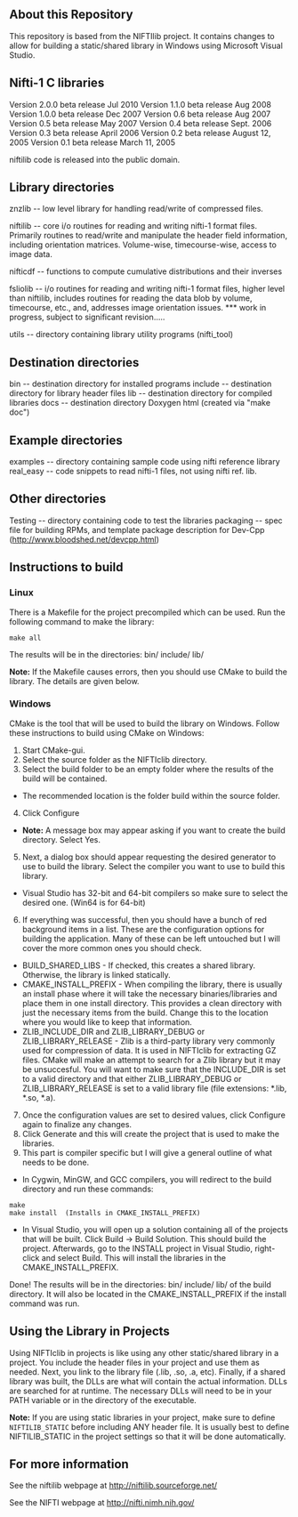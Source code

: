 About this Repository
-------------------
This repository is based from the NIFTIlib project. It contains changes to allow for building a static/shared library in Windows using Microsoft Visual Studio.

Nifti-1 C libraries
-------------------

Version 2.0.0 beta release Jul  2010
Version 1.1.0 beta release Aug  2008
Version 1.0.0 beta release Dec  2007
Version 0.6 beta release Aug  2007
Version 0.5 beta release May  2007
Version 0.4 beta release Sept. 2006
Version 0.3 beta release April 2006
Version 0.2 beta release August 12, 2005
Version 0.1 beta release March 11, 2005

niftilib code is released into the public domain.


Library directories
-------------------
znzlib   -- low level library for handling read/write of compressed files.

niftilib -- core i/o routines for reading and writing nifti-1 format files.
	    Primarily routines to read/write and manipulate the header field
	    information, including orientation matrices.  Volume-wise,
            timecourse-wise, access to image data.  

nifticdf -- functions to compute cumulative distributions and their inverses

fsliolib -- i/o routines for reading and writing nifti-1 format files, higher
            level than niftilib, includes routines for reading the data blob by
            volume, timecourse, etc., and, addresses image orientation issues.
            *** work in progress, subject to significant revision.....

utils    -- directory containing library utility programs (nifti_tool)




Destination directories
-----------------------
bin      -- destination directory for installed programs
include  -- destination directory for library header files
lib      -- destination directory for compiled libraries
docs     -- destination directory Doxygen html (created via "make doc")



Example directories
-------------------
examples  -- directory containing sample code using nifti reference library
real_easy -- code snippets to read nifti-1 files, not using nifti ref. lib.


Other directories
-----------------
Testing   -- directory containing code to test the libraries
packaging -- spec file for building RPMs, and template package
             description for Dev-Cpp (http://www.bloodshed.net/devcpp.html)



Instructions to build
---------------------
### Linux
There is a Makefile for the project precompiled which can be used.
Run the following command to make the library:
```
make all
```
The results will be in the directories: bin/ include/ lib/

**Note:** If the Makefile causes errors, then you should use CMake to build the library. The details are given below.

### Windows
CMake is the tool that will be used to build the library on Windows.
Follow these instructions to build using CMake on Windows:

1. Start CMake-gui.
2. Select the source folder as the NIFTIclib directory.
3. Select the build folder to be an empty folder where the results of the build will be contained. 
  * The recommended location is the folder build within the source folder. 
4. Click Configure
  * __Note:__ A message box may appear asking if you want to create the build directory. Select Yes.
5. Next, a dialog box should appear requesting the desired generator to use to build the library. Select the compiler you want to use to build this library. 
  * Visual Studio has 32-bit and 64-bit compilers so make sure to select the desired one. (Win64 is for 64-bit) 
6. If everything was successful, then you should have a bunch of red background items in a list. These are the configuration options for building the application. Many of these can be left untouched but I will cover the more common ones you should check.
  * BUILD_SHARED_LIBS - If checked, this creates a shared library. Otherwise, the library is linked statically.
  * CMAKE_INSTALL_PREFIX - When compiling the library, there is usually an install phase where it will take the necessary binaries/libraries and place them in one install directory. This provides a clean directory with just the necessary items from the build. Change this to the location where you would like to keep that information.
  * ZLIB_INCLUDE_DIR and ZLIB_LIBRARY_DEBUG or ZLIB_LIBRARY_RELEASE - Zlib is a third-party library very commonly used for compression of data. It is used in NIFTIclib for extracting GZ files. CMake will make an attempt to search for a Zlib library but it may be unsuccesful. You will want to make sure that the INCLUDE_DIR is set to a valid directory and that either ZLIB_LIBRARY_DEBUG or ZLIB_LIBRARY_RELEASE is set to a valid library file (file extensions: *.lib, *.so, *.a).
7. Once the configuration values are set to desired values, click Configure again to finalize any changes. 
8. Click Generate and this will create the project that is used to make the libraries.
9. This part is compiler specific but I will give a general outline of what needs to be done.
  * In Cygwin, MinGW, and GCC compilers, you will redirect to the build directory and run these commands:
  ```
  make
  make install  (Installs in CMAKE_INSTALL_PREFIX)
  ```
  * In Visual Studio, you will open up a solution containing all of the projects that will be built. Click Build -> Build Solution. This should build the project. Afterwards, go to the INSTALL project in Visual Studio, right-click and select Build. This will install the libraries in the CMAKE_INSTALL_PREFIX.
  
Done! The results will be in the directories: bin/ include/ lib/ of the build directory. It will also be located in the CMAKE_INSTALL_PREFIX if the install command was run.
  
  
Using the Library in Projects
---------------------
Using NIFTIclib in projects is like using any other static/shared library in a project. You include the header files in your project and use them as needed. Next, you link to the library file (.lib, .so, .a, etc). Finally, if a shared library was built, the DLLs are what will contain the actual information. DLLs are searched for at runtime. The necessary DLLs will need to be in your PATH variable or in the directory of the executable.

**Note:** If you are using static libraries in your project, make sure to define `NIFTILIB_STATIC` before including ANY header file. It is usually best to define NIFTILIB_STATIC in the project settings so that it will be done automatically.

For more information
--------------------

See the niftilib webpage at http://niftilib.sourceforge.net/

See the NIFTI webpage at http://nifti.nimh.nih.gov/

